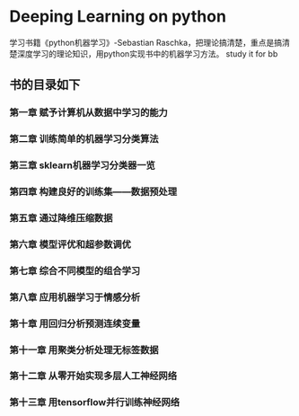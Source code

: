 # Deeping Learning on python

学习书籍《python机器学习》-Sebastian Raschka，把理论搞清楚，重点是搞清楚深度学习的理论知识，用python实现书中的机器学习方法。 study it for bb

## 书的目录如下

### 第一章 赋予计算机从数据中学习的能力

### 第二章 训练简单的机器学习分类算法

### 第三章 sklearn机器学习分类器一览

### 第四章 构建良好的训练集——数据预处理

### 第五章 通过降维压缩数据

### 第六章 模型评优和超参数调优

### 第七章 综合不同模型的组合学习

### 第八章 应用机器学习于情感分析

### 第十章 用回归分析预测连续变量

### 第十一章 用聚类分析处理无标签数据

### 第十二章 从零开始实现多层人工神经网络

### 第十三章 用tensorflow并行训练神经网络

